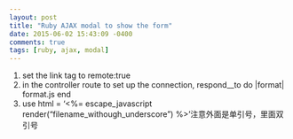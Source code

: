 ```yaml
---
layout: post
title: "Ruby AJAX modal to show the form"
date: 2015-06-02 15:43:09 -0400
comments: true
tags: [ruby, ajax, modal]
---
```


1. set the link tag to remote:true  
2. in the controller route to set up the connection, respond__to do |format| format.js end  
3. use html = ‘<%= escape_javascript render(“filename_withough_underscore”) %>’注意外面是单引号，里面双引号  




